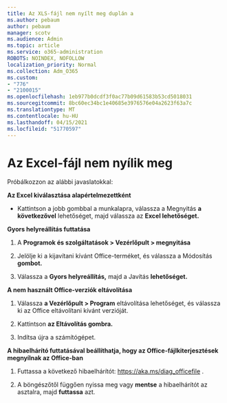 ```yaml
---
title: Az XLS-fájl nem nyílt meg duplán a
ms.author: pebaum
author: pebaum
manager: scotv
ms.audience: Admin
ms.topic: article
ms.service: o365-administration
ROBOTS: NOINDEX, NOFOLLOW
localization_priority: Normal
ms.collection: Adm_O365
ms.custom:
- "776"
- "2100015"
ms.openlocfilehash: 1eb977b0dcdf3f0ac77b09d61583b53cd5018031
ms.sourcegitcommit: 8bc60ec34bc1e40685e3976576e04a2623f63a7c
ms.translationtype: MT
ms.contentlocale: hu-HU
ms.lasthandoff: 04/15/2021
ms.locfileid: "51770597"
---
```

# <a name="excel-file-doesnt-open"></a>Az Excel-fájl nem nyílik meg

Próbálkozzon az alábbi javaslatokkal:

**Az Excel kiválasztása alapértelmezettként**

* Kattintson a jobb gombbal a munkalapra, válassza a Megnyitás **a következővel** lehetőséget, majd válassza az **Excel lehetőséget.**

**Gyors helyreállítás futtatása**

1. A **Programok és szolgáltatások > Vezérlőpult > megnyitása**

2. Jelölje ki a kijavítani kívánt Office-terméket, és válassza a Módosítás **gombot.**

3. Válassza a **Gyors helyreállítás,** majd a Javítás **lehetőséget.**

**A nem használt Office-verziók eltávolítása**

1. Válassza **a Vezérlőpult > Program** eltávolítása lehetőséget, és válassza ki az Office eltávolítani kívánt verzióját.

2. Kattintson **az Eltávolítás gombra.**

3. Indítsa újra a számítógépet.

**A hibaelhárító futtatásával beállíthatja, hogy az Office-fájlkiterjesztések megnyílnak az Office-ban**

1. Futtassa a következő hibaelhárítót: https://aka.ms/diag_officefile .

2. A böngészőtől  függően nyissa meg vagy **mentse** a hibaelhárítót az asztalra, majd **futtassa** azt.
